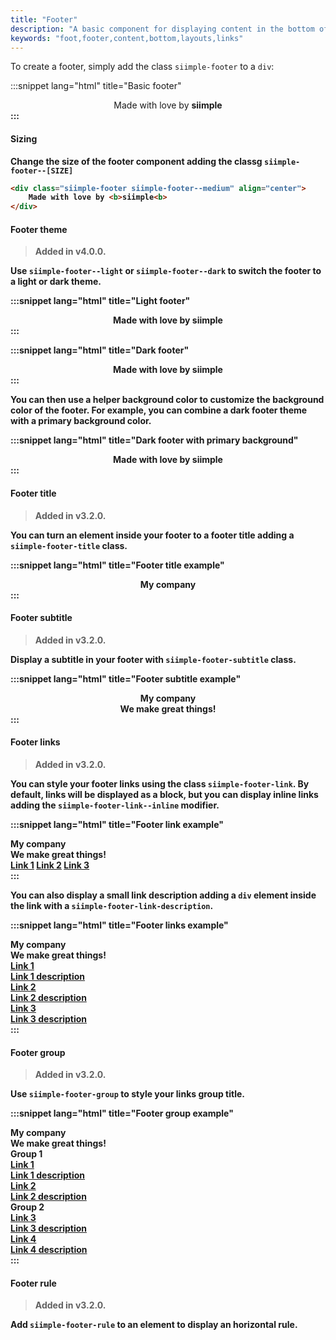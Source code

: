 ```yaml
---
title: "Footer"
description: "A basic component for displaying content in the bottom of your page"
keywords: "foot,footer,content,bottom,layouts,links"
--- 
```


To create a footer, simply add the class `siimple-footer` to a `div`:

:::snippet lang="html" title="Basic footer"
<div class="siimple-footer" align="center">
    Made with love by <b>siimple<b>
</div>
:::


#### Sizing

Change the size of the footer component adding the classg `siimple-footer--[SIZE]`

```html
<div class="siimple-footer siimple-footer--medium" align="center">
    Made with love by <b>siimple<b>
</div>
```

#### Footer theme

> Added in **v4.0.0**.

Use `siimple-footer--light` or `siimple-footer--dark` to switch the footer to a light or dark theme. 

:::snippet lang="html" title="Light footer"
<div class="siimple-footer siimple-footer--light" align="center">
    Made with love by <b>siimple<b>
</div>
:::

:::snippet lang="html" title="Dark footer"
<div class="siimple-footer siimple-footer--dark" align="center">
    Made with love by <b>siimple<b>
</div>
:::

You can then use a helper background color to customize the background color of the footer. For example, you can combine a dark footer theme with a primary background color.

:::snippet lang="html" title="Dark footer with primary background"
<div class="siimple-footer siimple-footer--dark siimple--bg-primary" align="center">
    Made with love by <b>siimple<b>
</div>
:::



#### Footer title

> Added in **v3.2.0**.

You can turn an element inside your footer to a footer title adding a `siimple-footer-title` class.

:::snippet lang="html" title="Footer title example"
<div class="siimple-footer siimple-footer--light" align="center">
    <div class="siimple-footer-title">My company</div>
</div>
:::


#### Footer subtitle

> Added in **v3.2.0**.
    
Display a subtitle in your footer with `siimple-footer-subtitle` class.

:::snippet lang="html" title="Footer subtitle example"
<div class="siimple-footer siimple-footer--light" align="center">
    <div class="siimple-footer-title">My company</div>
    <div class="siimple-footer-subtitle">We make great things!</div>
</div>
:::


#### Footer links

> Added in **v3.2.0**.

You can style your footer links using the class `siimple-footer-link`. 
By default, links will be displayed as a block, but you can display inline links adding the `siimple-footer-link--inline` modifier.

:::snippet lang="html" title="Footer link example"
<div class="siimple-footer siimple-footer--light">
    <div class="siimple-grid-row">
        <div class="siimple-grid-col siimple-grid-col--8">
            <div class="siimple-footer-title">My company</div>
            <div class="siimple-footer-subtitle">We make great things!</div>
        </div>
        <div class="siimple-grid-col siimple-grid-col--4">
            <a href="#" class="siimple-footer-link">Link 1</a>
            <a href="#" class="siimple-footer-link">Link 2</a>
            <a href="#" class="siimple-footer-link">Link 3</a>
        </div>
    </div>
</div>
:::

You can also display a small link description adding a `div` element inside the link with a `siimple-footer-link-description`.

:::snippet lang="html" title="Footer links example"
<div class="siimple-footer siimple-footer--light">
    <div class="siimple-grid-row">
        <div class="siimple-grid-col siimple-grid-col--8">
            <div class="siimple-footer-title">My company</div>
            <div class="siimple-footer-subtitle">We make great things!</div>
        </div>
        <div class="siimple-grid-col siimple-grid-col--4">
            <a href="#" class="siimple-footer-link">
                Link 1
                <div class="siimple-footer-link-description">
                    Link 1 description
                </div>
            </a>
            <a href="#" class="siimple-footer-link">
                Link 2
                <div class="siimple-footer-link-description">
                    Link 2 description
                </div>
            </a>
            <a href="#" class="siimple-footer-link">
                Link 3
                <div class="siimple-footer-link-description">
                    Link 3 description
                </div>
            </a>
        </div>
    </div>
</div>
:::


#### Footer group

> Added in **v3.2.0**.

Use `siimple-footer-group` to style your links group title.

:::snippet lang="html" title="Footer group example"
<div class="siimple-footer siimple-footer--light">
    <div class="siimple-grid-row">
        <div class="siimple-grid-col siimple-grid-col--6">
            <div class="siimple-footer-title">My company</div>
            <div class="siimple-footer-subtitle">We make great things!</div>
        </div>
        <div class="siimple-grid-col siimple-grid-col--3">
            <div class="siimple-footer-group">Group 1</div>
            <a href="#" class="siimple-footer-link">
                Link 1
                <div class="siimple-footer-link-description">Link 1 description</div>
            </a>
            <a href="#" class="siimple-footer-link">
                Link 2
                <div class="siimple-footer-link-description">Link 2 description</div>
            </a>
        </div>
        <div class="siimple-grid-col siimple-grid-col--3">
            <div class="siimple-footer-group">Group 2</div>
            <a href="#" class="siimple-footer-link">
                Link 3
                <div class="siimple-footer-link-description">Link 3 description</div>
            </a>
            <a href="#" class="siimple-footer-link">
                Link 4
                <div class="siimple-footer-link-description">Link 4 description</div>
            </a>
        </div>
    </div>
</div>
:::


#### Footer rule

> Added in **v3.2.0**. 

Add `siimple-footer-rule` to an element to display an horizontal rule.


